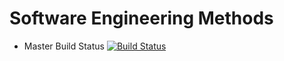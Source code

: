 # Software Engineering Methods

- Master Build Status [![Build Status](https://travis-ci.org/Axaerus/sem.svg?branch=master)](https://travis-ci.org/Axaerus/sem)